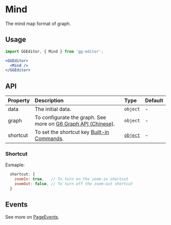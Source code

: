 # Mind

The mind map format of graph.

## Usage

```jsx
import GGEditor, { Mind } from 'gg-editor';

<GGEditor>
  <Mind />
</GGEditor>
```

## API

| Property | Description | Type | Default |
| :--- | :--- | :--- | :--- |
| data | The initial data. | `object` | - |
| graph | To configurate the graph. See more on [G6 Graph API (Chinese)](https://antv.alipay.com/zh-cn/g6/1.x/api/graph.html). | `object` | - |
| shortcut | To set the shortcut key [Built-in Commands](./command.en-US.md#Built-in%20Commands). | [`object`](#Shortcut) | - |


### Shortcut

Exmaple:

```jsx
  shortcut: {
    zoomIn: true,   // To turn on the zoom-in shortcut
    zoomOut: false, // To turn off the zoom-out shortcut
  }
```

## Events

See more on [PageEvents](./pageEvents.en-US.md).